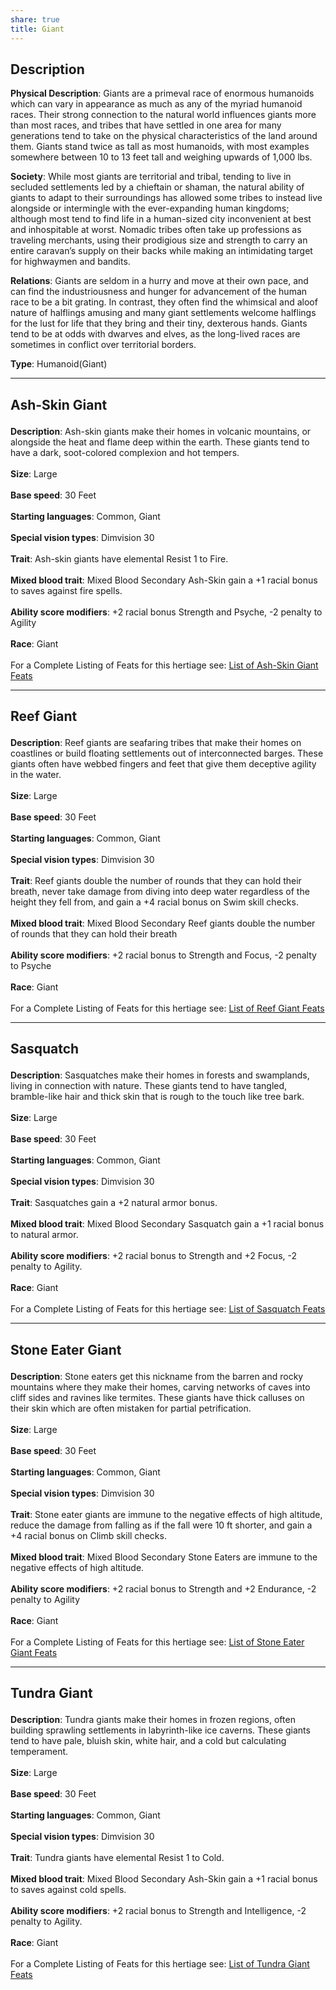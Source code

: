 ```yaml
---
share: true
title: Giant
---
```

## Description

**Physical Description**: Giants are a primeval race of enormous humanoids which can vary in appearance as much as any of the myriad humanoid races. Their strong connection to the natural world influences giants more than most races, and tribes that have settled in one area for many generations tend to take on the physical characteristics of the land around them. Giants stand twice as tall as most humanoids, with most examples somewhere between 10 to 13 feet tall and weighing upwards of 1,000 lbs.

**Society**: While most giants are territorial and tribal, tending to live in secluded settlements led by a chieftain or shaman, the natural ability of giants to adapt to their surroundings has allowed some tribes to instead live alongside or intermingle with the ever-expanding human kingdoms; although most tend to find life in a human-sized city inconvenient at best and inhospitable at worst. Nomadic tribes often take up professions as traveling merchants, using their prodigious size and strength to carry an entire caravan’s supply on their backs while making an intimidating target for highwaymen and bandits.

**Relations**: Giants are seldom in a hurry and move at their own pace, and can find the industriousness and hunger for advancement of the human race to be a bit grating. In contrast, they often find the whimsical and aloof nature of halflings amusing and many giant settlements welcome halflings for the lust for life that they bring and their tiny, dexterous hands. Giants tend to be at odds with dwarves and elves, as the long-lived races are sometimes in conflict over territorial borders.

**Type**: Humanoid(Giant)

<span><span><hr></span></span><h2><span><p>Ash-Skin Giant</p></span></h2><p><span><p><b>Description</b>:    Ash-skin giants make their homes in volcanic mountains, or alongside the heat and flame deep within the earth. These giants tend to have a dark, soot-colored complexion and hot tempers.<br><br><b>Size</b>:    Large<br><br><b>Base speed</b>:    30 Feet<br><br><b>Starting languages</b>:    Common, Giant<br><br><b>Special vision types</b>:    Dimvision 30<br><br><b>Trait</b>:    Ash-skin giants have elemental Resist 1 to Fire.<br><br><b>Mixed blood trait</b>:    Mixed Blood Secondary Ash-Skin gain a +1 racial bonus to saves against fire spells.<br><br><b>Ability score modifiers</b>:    +2 racial bonus Strength and Psyche, -2 penalty to Agility<br><br><b>Race</b>:    Giant<br><br>For a Complete Listing of Feats for this hertiage see: <a data-tooltip-position="top" aria-label="List of Ash-Skin Giant Feats" data-href="List of Ash-Skin Giant Feats" href="List of Ash-Skin Giant Feats" class="internal-link" target="_blank" rel="noopener">List of Ash-Skin Giant Feats</a></p></span></p><span><span><hr></span></span><h2><span><p>Reef Giant</p></span></h2><p><span><p><b>Description</b>:    Reef giants are seafaring tribes that make their homes on coastlines or build floating settlements out of interconnected barges. These giants often have webbed fingers and feet that give them deceptive agility in the water.<br><br><b>Size</b>:    Large<br><br><b>Base speed</b>:    30 Feet<br><br><b>Starting languages</b>:    Common, Giant<br><br><b>Special vision types</b>:    Dimvision 30<br><br><b>Trait</b>:    Reef giants double the number of rounds that they can hold their breath, never take damage from diving into deep water regardless of the height they fell from, and gain a +4 racial bonus on Swim skill checks.<br><br><b>Mixed blood trait</b>:    Mixed Blood Secondary Reef giants double the number of rounds that they can hold their breath<br><br><b>Ability score modifiers</b>:    +2 racial bonus to Strength and Focus, -2 penalty to Psyche<br><br><b>Race</b>:    Giant<br><br>For a Complete Listing of Feats for this hertiage see: <a data-tooltip-position="top" aria-label="List of Reef Giant Feats" data-href="List of Reef Giant Feats" href="List of Reef Giant Feats" class="internal-link" target="_blank" rel="noopener">List of Reef Giant Feats</a></p></span></p><span><span><hr></span></span><h2><span><p>Sasquatch</p></span></h2><p><span><p><b>Description</b>:    Sasquatches make their homes in forests and swamplands, living in connection with nature. These giants tend to have tangled, bramble-like hair and thick skin that is rough to the touch like tree bark.<br><br><b>Size</b>:    Large<br><br><b>Base speed</b>:    30 Feet<br><br><b>Starting languages</b>:    Common, Giant<br><br><b>Special vision types</b>:    Dimvision 30<br><br><b>Trait</b>:    Sasquatches gain a +2 natural armor bonus.<br><br><b>Mixed blood trait</b>:    Mixed Blood Secondary Sasquatch gain a +1 racial bonus to natural armor.<br><br><b>Ability score modifiers</b>:    +2 racial bonus to Strength and +2 Focus, -2 penalty to Agility.<br><br><b>Race</b>:    Giant<br><br>For a Complete Listing of Feats for this hertiage see: <a data-tooltip-position="top" aria-label="List of Sasquatch Feats" data-href="List of Sasquatch Feats" href="List of Sasquatch Feats" class="internal-link" target="_blank" rel="noopener">List of Sasquatch Feats</a></p></span></p><span><span><hr></span></span><h2><span><p>Stone Eater Giant</p></span></h2><p><span><p><b>Description</b>:    Stone eaters get this nickname from the barren and rocky mountains where they make their homes, carving networks of caves into cliff sides and ravines like termites. These giants have thick calluses on their skin which are often mistaken for partial petrification.<br><br><b>Size</b>:    Large<br><br><b>Base speed</b>:    30 Feet<br><br><b>Starting languages</b>:    Common, Giant<br><br><b>Special vision types</b>:    Dimvision 30<br><br><b>Trait</b>:    Stone eater giants are immune to the negative effects of high altitude, reduce the damage from falling as if the fall were 10 ft shorter, and gain a +4 racial bonus on Climb skill checks.<br><br><b>Mixed blood trait</b>:    Mixed Blood Secondary Stone Eaters are immune to the negative effects of high altitude.<br><br><b>Ability score modifiers</b>:    +2 racial bonus to Strength and +2 Endurance, -2 penalty to Agility<br><br><b>Race</b>:    Giant<br><br>For a Complete Listing of Feats for this hertiage see: <a data-tooltip-position="top" aria-label="List of Stone Eater Giant Feats" data-href="List of Stone Eater Giant Feats" href="List of Stone Eater Giant Feats" class="internal-link" target="_blank" rel="noopener">List of Stone Eater Giant Feats</a></p></span></p><span><span><hr></span></span><h2><span><p>Tundra Giant</p></span></h2><p><span><p><b>Description</b>:    Tundra giants make their homes in frozen regions, often building sprawling settlements in labyrinth-like ice caverns. These giants tend to have pale, bluish skin, white hair, and a cold but calculating temperament.<br><br><b>Size</b>:    Large<br><br><b>Base speed</b>:    30 Feet<br><br><b>Starting languages</b>:    Common, Giant<br><br><b>Special vision types</b>:    Dimvision 30<br><br><b>Trait</b>:    Tundra giants have elemental Resist 1 to Cold.<br><br><b>Mixed blood trait</b>:    Mixed Blood Secondary Ash-Skin gain a +1 racial bonus to saves against cold spells.<br><br><b>Ability score modifiers</b>:    +2 racial bonus to Strength and Intelligence, -2 penalty to Agility.<br><br><b>Race</b>:    Giant<br><br>For a Complete Listing of Feats for this hertiage see: <a data-tooltip-position="top" aria-label="List of Tundra Giant Feats" data-href="List of Tundra Giant Feats" href="List of Tundra Giant Feats" class="internal-link" target="_blank" rel="noopener">List of Tundra Giant Feats</a></p></span></p>